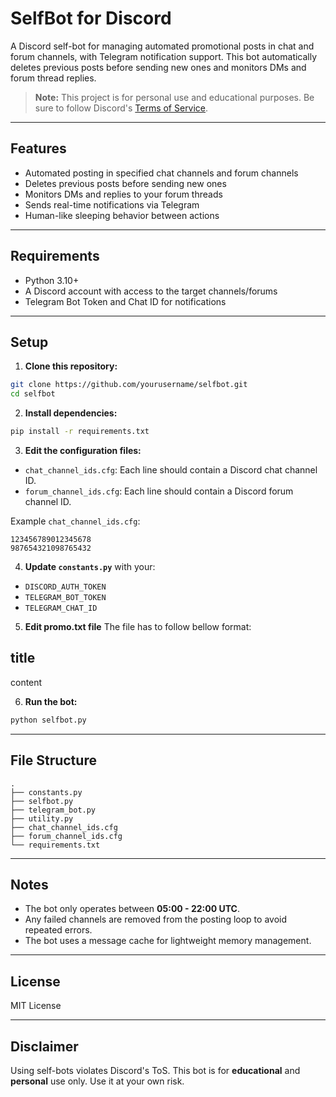# SelfBot for Discord

A Discord self-bot for managing automated promotional posts in chat and forum channels, with Telegram notification support. This bot automatically deletes previous posts before sending new ones and monitors DMs and forum thread replies.

> **Note:** This project is for personal use and educational purposes. Be sure to follow Discord's [Terms of Service](https://discord.com/terms).

---

## Features

* Automated posting in specified chat channels and forum channels
* Deletes previous posts before sending new ones
* Monitors DMs and replies to your forum threads
* Sends real-time notifications via Telegram
* Human-like sleeping behavior between actions

---

## Requirements

* Python 3.10+
* A Discord account with access to the target channels/forums
* Telegram Bot Token and Chat ID for notifications

---

## Setup

1. **Clone this repository:**

```bash
git clone https://github.com/yourusername/selfbot.git
cd selfbot
```

2. **Install dependencies:**

```bash
pip install -r requirements.txt
```

3. **Edit the configuration files:**

* `chat_channel_ids.cfg`: Each line should contain a Discord chat channel ID.
* `forum_channel_ids.cfg`: Each line should contain a Discord forum channel ID.

Example `chat_channel_ids.cfg`:

```
123456789012345678
987654321098765432
```

4. **Update `constants.py`** with your:

* `DISCORD_AUTH_TOKEN`
* `TELEGRAM_BOT_TOKEN`
* `TELEGRAM_CHAT_ID`

5. **Edit promo.txt file** The file has to follow bellow format:

title
---
content

6. **Run the bot:**

```bash
python selfbot.py
```

---

## File Structure

```
.
├── constants.py
├── selfbot.py
├── telegram_bot.py
├── utility.py
├── chat_channel_ids.cfg
├── forum_channel_ids.cfg
└── requirements.txt
```

---

## Notes

* The bot only operates between **05:00 - 22:00 UTC**.
* Any failed channels are removed from the posting loop to avoid repeated errors.
* The bot uses a message cache for lightweight memory management.

---

## License

MIT License

---

## Disclaimer

Using self-bots violates Discord's ToS. This bot is for **educational** and **personal** use only. Use it at your own risk.
